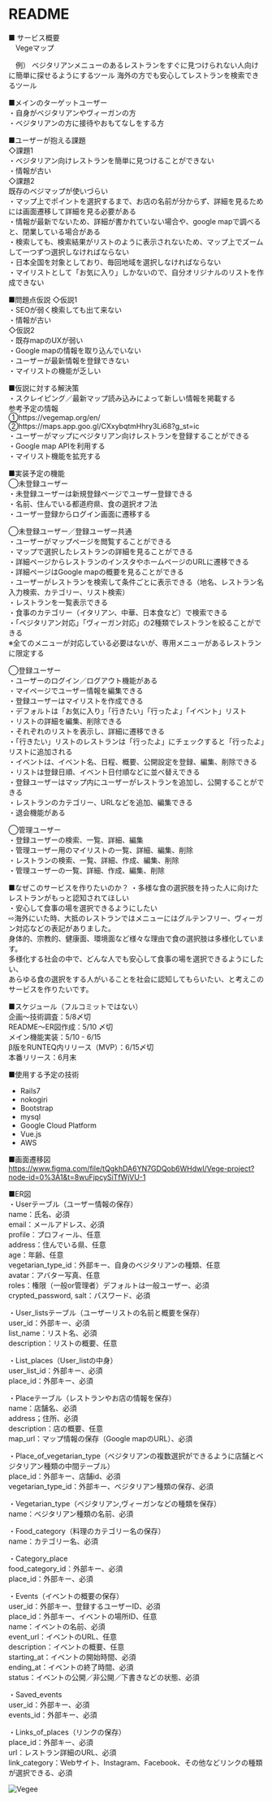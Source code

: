 # README
■ サービス概要  
　Vegeマップ

　例）
  ベジタリアンメニューのあるレストランをすぐに見つけられない人向けに簡単に探せるようにするツール
  海外の方でも安心してレストランを検索できるツール

■メインのターゲットユーザー  
  ・自身がベジタリアンやヴィーガンの方  
  ・ベジタリアンの方に接待やおもてなしをする方  

■ユーザーが抱える課題  
  ◇課題1  
    ・ベジタリアン向けレストランを簡単に見つけることができない  
    ・情報が古い  
  ◇課題2  
    既存のベジマップが使いづらい  
      ・マップ上でポイントを選択するまで、お店の名前が分からず、詳細を見るためには画面遷移して詳細を見る必要がある  
      ・情報が最新でないため、詳細が書かれていない場合や、google mapで調べると、閉業している場合がある  
      ・検索しても、検索結果がリストのように表示されないため、マップ上でズームして一つずつ選択しなければならない  
      ・日本全国を対象としており、毎回地域を選択しなければならない  
      ・マイリストとして「お気に入り」しかないので、自分オリジナルのリストを作成できない   

■問題点仮説
  ◇仮説1  
    ・SEOが弱く検索しても出て来ない  
    ・情報が古い  
  ◇仮説2  
    ・既存mapのUXが弱い  
    ・Google mapの情報を取り込んでいない  
    ・ユーザーが最新情報を登録できない  
    ・マイリストの機能が乏しい  

■仮説に対する解決策  
  ・スクレイピング／最新マップ読み込みによって新しい情報を掲載する    
    参考予定の情報  
      ①https://vegemap.org/en/  
      ②https://maps.app.goo.gl/CXxybqtmHhry3Li68?g_st=ic  
  ・ユーザーがマップにベジタリアン向けレストランを登録することができる  
  ・Google map APIを利用する  
  ・マイリスト機能を拡充する  

■実装予定の機能  
  ◯未登録ユーザー  
    ・未登録ユーザーは新規登録ページでユーザー登録できる    
      ・名前、住んでいる都道府県、食の選択オフ法  
      ・ユーザー登録からログイン画面に遷移する  

  ◯未登録ユーザー／登録ユーザー共通  
    ・ユーザーがマップページを閲覧することができる  
    ・マップで選択したレストランの詳細を見ることができる  
      ・詳細ページからレストランのインスタやホームページのURLに遷移できる  
      ・詳細ページはGoogle mapの概要を見ることができる   
    ・ユーザーがレストランを検索して条件ごとに表示できる（地名、レストラン名入力検索、カテゴリー、リスト検索）  
      ・レストランを一覧表示できる  
      ・食事のカテゴリー（イタリアン、中華、日本食など）で検索できる  
      ・「ベジタリアン対応」「ヴィーガン対応」の2種類でレストランを絞ることができる  
        ※全てのメニューが対応している必要はないが、専用メニューがあるレストランに限定する  

  ◯登録ユーザー  
    ・ユーザーのログイン／ログアウト機能がある  
    ・マイページでユーザー情報を編集できる   
    ・登録ユーザーはマイリストを作成できる  
      ・デフォルトは「お気に入り」「行きたい」「行ったよ」「イベント」リスト  
      ・リストの詳細を編集、削除できる  
      ・それぞれのリストを表示し、詳細に遷移できる  
      ・「行きたい」リストのレストランは「行ったよ」にチェックすると「行ったよ」リストに追加される  
      ・イベントは、イベント名、日程、概要、公開設定を登録、編集、削除できる  
      ・リストは登録日順、イベント日付順などに並べ替えできる  
    ・登録ユーザーはマップ内にユーザーがレストランを追加し、公開することができる  
      ・レストランのカテゴリー、URLなどを追加、編集できる  
    ・退会機能がある  

  ◯管理ユーザー  
    ・登録ユーザーの検索、一覧、詳細、編集  
    ・管理ユーザー用のマイリストの一覧、詳細、編集、削除  
    ・レストランの検索、一覧、詳細、作成、編集、削除  
    ・管理ユーザーの一覧、詳細、作成、編集、削除  

■なぜこのサービスを作りたいのか？
  ・多様な食の選択肢を持った人に向けたレストランがもっと認知されてほしい  
  ・安心して食事の場を選択できるようにしたい  
    ⇨海外にいた時、大抵のレストランではメニューにはグルテンフリー、ヴィーガン対応などの表記がありました。  
      身体的、宗教的、健康面、環境面など様々な理由で食の選択肢は多様化しています。  
      多様化する社会の中で、どんな人でも安心して食事の場を選択できるようにしたい、  
      あらゆる食の選択をする人がいることを社会に認知してもらいたい、と考えこのサービスを作りたいです。  

■スケジュール（フルコミットではない）  
  企画〜技術調査：5/8〆切  
  README〜ER図作成：5/10 〆切  
  メイン機能実装：5/10 - 6/15  
  β版をRUNTEQ内リリース（MVP）：6/15〆切  
  本番リリース：6月末  

■使用する予定の技術  
  - Rails7
  - nokogiri
  - Bootstrap
  - mysql
  - Google Cloud Platform
  - Vue.js
  - AWS

■画面遷移図　　
https://www.figma.com/file/tQgkhDA6YN7GDQob6WHdwI/Vege-project?node-id=0%3A1&t=8wuFjpcySiTfWjVU-1

■ER図  
・Userテーブル（ユーザー情報の保存）  
  name：氏名、必須  
  email：メールアドレス、必須  
  profile：プロフィール、任意  
  address：住んでいる県、任意  
  age：年齢、任意  
  vegetarian_type_id：外部キー、自身のベジタリアンの種類、任意  
  avatar：アバター写真、任意  
  roles：権限（一般or管理者）デフォルトは一般ユーザー、必須  
  crypted_password, salt：パスワード、必須  

・User_listsテーブル（ユーザーリストの名前と概要を保存）  
  user_id：外部キー、必須  
  list_name：リスト名、必須  
  description：リストの概要、任意  

・List_places（User_listの中身）  
  user_list_id：外部キー、必須  
  place_id：外部キー、必須  

・Placeテーブル（レストランやお店の情報を保存）  
  name：店舗名、必須  
  address；住所、必須  
  description：店の概要、任意  
  map_url：マップ情報の保存（Google mapのURL）、必須  

・Place_of_vegetarian_type（ベジタリアンの複数選択ができるように店舗とベジタリアン種類の中間テーブル）  
  place_id：外部キー、店舗id、必須  
  vegetarian_type_id：外部キー、ベジタリアン種類の保存、必須  

・Vegetarian_type（ベジタリアン,ヴィーガンなどの種類を保存）  
  name：ベジタリアン種類の名前、必須  

・Food_category（料理のカテゴリー名の保存）  
  name：カテゴリー名、必須  

・Category_place  
  food_category_id：外部キー、必須  
  place_id：外部キー、必須  

・Events（イベントの概要の保存）  
  user_id：外部キー、登録するユーザーID、必須  
  place_id：外部キー、イベントの場所ID、任意  
  name：イベントの名前、必須  
  event_url：イベントのURL、任意  
  description：イベントの概要、任意  
  starting_at：イベントの開始時間、必須  
  ending_at：イベントの終了時間、必須  
  status：イベントの公開／非公開／下書きなどの状態、必須  

・Saved_events  
  user_id：外部キー、必須  
  events_id：外部キー、必須  

・Links_of_places（リンクの保存）  
  place_id：外部キー、必須  
  url：レストラン詳細のURL、必須  
  link_category：Webサイト、Instagram、Facebook、その他などリンクの種類が選択できる、必須  

![Vegee](https://user-images.githubusercontent.com/101486233/236111575-0969da6e-0fee-469b-b6c5-1ad73c736848.png)